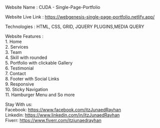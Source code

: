 Website Name : CUDA - Single-Page-Portfolio

Website Live Link : https://webgenesis-single-page-portfolio.netlify.app/ <br>

Technologies : HTML, CSS, GRID, JQUERY PLUGINS,MEDIA QUERY <br>

Website Features : <br>
            1.  Home <br>
            2.  Services <br>
            3.  Team <br>
            4.  Skill with rounded  <br>
            5.  Portfolio with clickable Gallery <br>
            6.  Testimonial <br>
            7.  Contact <br>
            8.  Footer with Social Links <br>
            9.  Responsive <br>
            10. Sticky Navigation <br>
            11. Hamburger Menu and So more <br>


Stay With us:  <br>
Facebook: https://www.facebook.com/itzJunaedRayhan <br>
Linkedin: https://www.linkedin.com/in/itzJunaedRayhan <br>
Fiverr: https://www.fiverr.com/itzjunaedrayhan <br>
